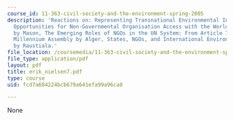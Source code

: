 ```yaml
---
course_id: 11-363-civil-society-and-the-environment-spring-2005
description: 'Reactions on: Representing Transnational Environmental Interests: New
  Opportunities for Non-Governmental Organisation Access with the World Trade Organisation?
  by Mason, The Emerging Roles of NGOs in the UN System: From Article 71 to a People?s
  Millennium Assembly by Alger, States, NGOs, and International Environmental Institutions
  by Raustiala.'
file_location: /coursemedia/11-363-civil-society-and-the-environment-spring-2005/fcd7a684224bcb679a641efa99a96ca8_erik_nielsen7.pdf
file_type: application/pdf
layout: pdf
title: erik_nielsen7.pdf
type: course
uid: fcd7a684224bcb679a641efa99a96ca8

---
```

None